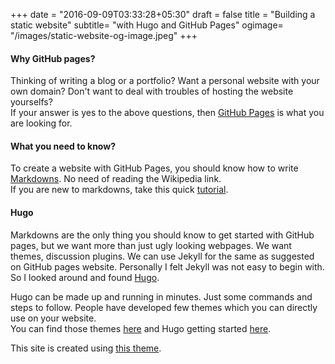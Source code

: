 +++
date = "2016-09-09T03:33:28+05:30"
draft = false
title = "Building a static website"
subtitle= "with Hugo and GitHub Pages"
ogimage= "/images/static-website-og-image.jpeg"
+++

#### Why GitHub pages?

Thinking of writing a blog or a portfolio? Want a personal website with your own domain? Don't want to deal with troubles of hosting the website yourselfs?  
If your answer is yes to the above questions, then <a target=_blank href="https://pages.github.com/">GitHub Pages</a> is what you are looking for.

#### What you need to know?

To create a website with GitHub Pages, you should know how to write [Markdowns](https://en.wikipedia.org/wiki/Markdown). No need of reading the Wikipedia link.  
If you are new to markdowns, take this quick <a target=_blank href="http://www.markdowntutorial.com">tutorial</a>. 

#### Hugo 
Markdowns are the only thing you should know to get started with GitHub pages, but we want more than just ugly looking webpages. We want themes, discussion plugins. We can use Jekyll for the same as suggested on GitHub pages website. Personally I felt Jekyll was not easy to begin with. So I looked around and found <a href="https://gohugo.io/" target=_blank>Hugo</a>. 
 
Hugo can be made up and running in minutes. Just some commands and steps to follow. People have developed few themes which you can directly use on your website.  
You can find those themes <a target=_blank href="http://themes.gohugo.io/">here</a> and Hugo getting started <a target=_blank href="http://gohugo.io/overview/introduction/">here</a>.  

This site is created using <a target=_blank href="http://themes.gohugo.io/beautifulhugo/">this theme</a>.


